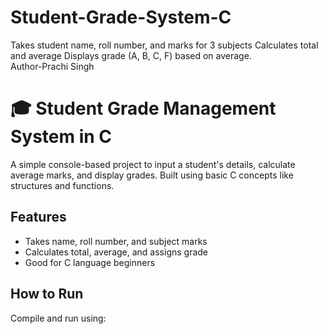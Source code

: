 # Student-Grade-System-C
Takes student name, roll number, and marks for 3 subjects  Calculates total and average  Displays grade (A, B, C, F) based on average.
<br>
Author-Prachi Singh
<br>
# 🎓 Student Grade Management System in C

A simple console-based project to input a student's details, calculate average marks, and display grades. Built using basic C concepts like structures and functions.

## Features
- Takes name, roll number, and subject marks
- Calculates total, average, and assigns grade
- Good for C language beginners

## How to Run
Compile and run using:
